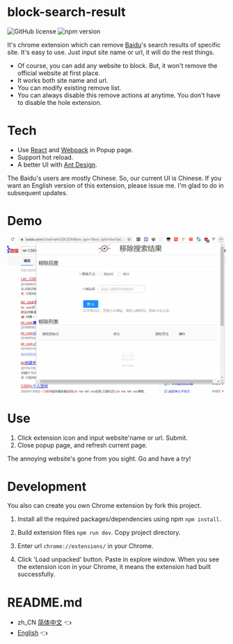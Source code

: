 # block-search-result
 ![GitHub license](https://img.shields.io/badge/license-MIT-blue.svg)
 ![npm version](https://img.shields.io/npm/v/react.svg?style=flat)

It's chrome extension which can remove [Baidu](https://www.baidu.com/)'s 
search results of specific site. It's easy to use. Just input site name or url, it will do the rest things.

* Of course, you can add any website to block. But, it won't remove the official website at first place.
* It works both site name and url.
* You can modify existing remove list. 
* You can always disable this remove actions at anytime. You don't have to disable the hole extension.

# Tech
* Use [React](https://reactjs.org) and [Webpack](https://webpack.js.org/) in Popup page. 
* Support hot reload. 
* A better UI with [Ant Design](https://ant.design).

The Baidu's users are mostly Chinese. So, our current UI is Chinese. 
If you want an English version of this extension,
please issue me. I'm glad to do in subsequent updates.

# Demo
![](./project/display-demo.gif)

# Use
1. Click extension icon and input website'name or url. Submit.
2. Close popup page, and refresh current page. 

The annoying website's gone from you sight. Go and have a try!

# Development
You also can create you own Chrome extension by fork this project. 

1. Install all the required packages/dependencies using npm `npm install`. 

2. Build extension files `npm run dev`. Copy project directory.

3. Enter url `chrome://extensions/` in your Chrome.

4. Click 'Load unpacked' button. Paste in explore window. 
When you see the extension icon in your Chrome, it means the extension had built successfully.


# README.md
* zh_CN [简体中文](README_zh_CN.md) 👈
* [English](README.md) 👈
